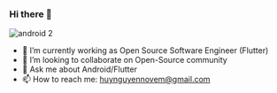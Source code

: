### Hi there 👋
![android 2](https://user-images.githubusercontent.com/29337364/133871689-7ae6aef6-2f74-404e-a787-ff58d814b839.gif)

- 🔭 I’m currently working as Open Source Software Engineer (Flutter)
- 👯 I’m looking to collaborate on Open-Source community
- 💬 Ask me about Android/Flutter
- 📫 How to reach me: huynguyennovem@gmail.com
